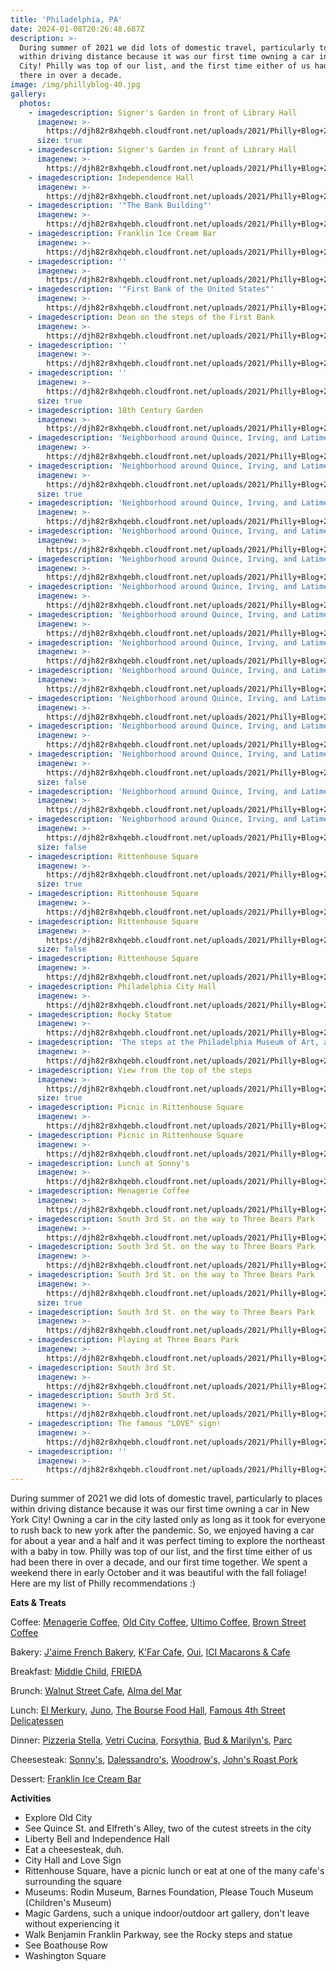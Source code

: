 ```yaml
---
title: 'Philadelphia, PA'
date: 2024-01-08T20:26:48.687Z
description: >-
  During summer of 2021 we did lots of domestic travel, particularly to places
  within driving distance because it was our first time owning a car in New York
  City! Philly was top of our list, and the first time either of us had been
  there in over a decade.
image: /img/phillyblog-40.jpg
gallery:
  photos:
    - imagedescription: Signer's Garden in front of Library Hall
      imagenew: >-
        https://djh82r8xhqebh.cloudfront.net/uploads/2021/Philly+Blog+2/PhillyBlog-1.jpg
      size: true
    - imagedescription: Signer's Garden in front of Library Hall
      imagenew: >-
        https://djh82r8xhqebh.cloudfront.net/uploads/2021/Philly+Blog+2/PhillyBlog-2.jpg
    - imagedescription: Independence Hall
      imagenew: >-
        https://djh82r8xhqebh.cloudfront.net/uploads/2021/Philly+Blog+2/PhillyBlog-3.jpg
    - imagedescription: '"The Bank Building"'
      imagenew: >-
        https://djh82r8xhqebh.cloudfront.net/uploads/2021/Philly+Blog+2/PhillyBlog-4.jpg
    - imagedescription: Franklin Ice Cream Bar
      imagenew: >-
        https://djh82r8xhqebh.cloudfront.net/uploads/2021/Philly+Blog+2/PhillyBlog-5.jpg
    - imagedescription: ''
      imagenew: >-
        https://djh82r8xhqebh.cloudfront.net/uploads/2021/Philly+Blog+2/PhillyBlog-6.jpg
    - imagedescription: '"First Bank of the United States"'
      imagenew: >-
        https://djh82r8xhqebh.cloudfront.net/uploads/2021/Philly+Blog+2/PhillyBlog-7.jpg
    - imagedescription: Dean on the steps of the First Bank
      imagenew: >-
        https://djh82r8xhqebh.cloudfront.net/uploads/2021/Philly+Blog+2/PhillyBlog-8.jpg
    - imagedescription: ''
      imagenew: >-
        https://djh82r8xhqebh.cloudfront.net/uploads/2021/Philly+Blog+2/PhillyBlog-9.jpg
    - imagedescription: ''
      imagenew: >-
        https://djh82r8xhqebh.cloudfront.net/uploads/2021/Philly+Blog+2/PhillyBlog-10.jpg
      size: true
    - imagedescription: 18th Century Garden
      imagenew: >-
        https://djh82r8xhqebh.cloudfront.net/uploads/2021/Philly+Blog+2/PhillyBlog-11.jpg
    - imagedescription: 'Neighborhood around Quince, Irving, and Latimer St.'
      imagenew: >-
        https://djh82r8xhqebh.cloudfront.net/uploads/2021/Philly+Blog+2/PhillyBlog-12.jpg
    - imagedescription: 'Neighborhood around Quince, Irving, and Latimer St.'
      imagenew: >-
        https://djh82r8xhqebh.cloudfront.net/uploads/2021/Philly+Blog+2/PhillyBlog-13.jpg
      size: true
    - imagedescription: 'Neighborhood around Quince, Irving, and Latimer St.'
      imagenew: >-
        https://djh82r8xhqebh.cloudfront.net/uploads/2021/Philly+Blog+2/PhillyBlog-14.jpg
    - imagedescription: 'Neighborhood around Quince, Irving, and Latimer St.'
      imagenew: >-
        https://djh82r8xhqebh.cloudfront.net/uploads/2021/Philly+Blog+2/PhillyBlog-20.jpg
    - imagedescription: 'Neighborhood around Quince, Irving, and Latimer St.'
      imagenew: >-
        https://djh82r8xhqebh.cloudfront.net/uploads/2021/Philly+Blog+2/PhillyBlog-21.jpg
    - imagedescription: 'Neighborhood around Quince, Irving, and Latimer St.'
      imagenew: >-
        https://djh82r8xhqebh.cloudfront.net/uploads/2021/Philly+Blog+2/PhillyBlog-15.jpg
    - imagedescription: 'Neighborhood around Quince, Irving, and Latimer St.'
      imagenew: >-
        https://djh82r8xhqebh.cloudfront.net/uploads/2021/Philly+Blog+2/PhillyBlog-16.jpg
    - imagedescription: 'Neighborhood around Quince, Irving, and Latimer St.'
      imagenew: >-
        https://djh82r8xhqebh.cloudfront.net/uploads/2021/Philly+Blog+2/PhillyBlog-22.jpg
    - imagedescription: 'Neighborhood around Quince, Irving, and Latimer St.'
      imagenew: >-
        https://djh82r8xhqebh.cloudfront.net/uploads/2021/Philly+Blog+2/PhillyBlog-23.jpg
    - imagedescription: 'Neighborhood around Quince, Irving, and Latimer St.'
      imagenew: >-
        https://djh82r8xhqebh.cloudfront.net/uploads/2021/Philly+Blog+2/PhillyBlog-17.jpg
    - imagedescription: 'Neighborhood around Quince, Irving, and Latimer St.'
      imagenew: >-
        https://djh82r8xhqebh.cloudfront.net/uploads/2021/Philly+Blog+2/PhillyBlog-25.jpg
    - imagedescription: 'Neighborhood around Quince, Irving, and Latimer St.'
      imagenew: >-
        https://djh82r8xhqebh.cloudfront.net/uploads/2021/Philly+Blog+2/PhillyBlog-18.jpg
      size: false
    - imagedescription: 'Neighborhood around Quince, Irving, and Latimer St.'
      imagenew: >-
        https://djh82r8xhqebh.cloudfront.net/uploads/2021/Philly+Blog+2/PhillyBlog-19.jpg
    - imagedescription: 'Neighborhood around Quince, Irving, and Latimer St.'
      imagenew: >-
        https://djh82r8xhqebh.cloudfront.net/uploads/2021/Philly+Blog+2/PhillyBlog-24.jpg
      size: false
    - imagedescription: Rittenhouse Square
      imagenew: >-
        https://djh82r8xhqebh.cloudfront.net/uploads/2021/Philly+Blog+2/PhillyBlog-27.jpg
      size: true
    - imagedescription: Rittenhouse Square
      imagenew: >-
        https://djh82r8xhqebh.cloudfront.net/uploads/2021/Philly+Blog+2/PhillyBlog-28.jpg
    - imagedescription: Rittenhouse Square
      imagenew: >-
        https://djh82r8xhqebh.cloudfront.net/uploads/2021/Philly+Blog+2/PhillyBlog-26.jpg
      size: false
    - imagedescription: Rittenhouse Square
      imagenew: >-
        https://djh82r8xhqebh.cloudfront.net/uploads/2021/Philly+Blog+2/PhillyBlog-29.jpg
    - imagedescription: Philadelphia City Hall
      imagenew: >-
        https://djh82r8xhqebh.cloudfront.net/uploads/2021/Philly+Blog+2/PhillyBlog-30.jpg
    - imagedescription: Rocky Statue
      imagenew: >-
        https://djh82r8xhqebh.cloudfront.net/uploads/2021/Philly+Blog+2/PhillyBlog-31.jpg
    - imagedescription: 'The steps at the Philadelphia Museum of Art, aka the Rocky steps'
      imagenew: >-
        https://djh82r8xhqebh.cloudfront.net/uploads/2021/Philly+Blog+2/PhillyBlog-32.jpg
    - imagedescription: View from the top of the steps
      imagenew: >-
        https://djh82r8xhqebh.cloudfront.net/uploads/2021/Philly+Blog+2/PhillyBlog-33.jpg
      size: true
    - imagedescription: Picnic in Rittenhouse Square
      imagenew: >-
        https://djh82r8xhqebh.cloudfront.net/uploads/2021/Philly+Blog+2/PhillyBlog-34.jpg
    - imagedescription: Picnic in Rittenhouse Square
      imagenew: >-
        https://djh82r8xhqebh.cloudfront.net/uploads/2021/Philly+Blog+2/PhillyBlog-35.jpg
    - imagedescription: Lunch at Sonny's
      imagenew: >-
        https://djh82r8xhqebh.cloudfront.net/uploads/2021/Philly+Blog+2/PhillyBlog-36.jpg
    - imagedescription: Menagerie Coffee
      imagenew: >-
        https://djh82r8xhqebh.cloudfront.net/uploads/2021/Philly+Blog+2/PhillyBlog-37.jpg
    - imagedescription: South 3rd St. on the way to Three Bears Park
      imagenew: >-
        https://djh82r8xhqebh.cloudfront.net/uploads/2021/Philly+Blog+2/PhillyBlog-38.jpg
    - imagedescription: South 3rd St. on the way to Three Bears Park
      imagenew: >-
        https://djh82r8xhqebh.cloudfront.net/uploads/2021/Philly+Blog+2/PhillyBlog-39.jpg
    - imagedescription: South 3rd St. on the way to Three Bears Park
      imagenew: >-
        https://djh82r8xhqebh.cloudfront.net/uploads/2021/Philly+Blog+2/PhillyBlog-40.jpg
      size: true
    - imagedescription: South 3rd St. on the way to Three Bears Park
      imagenew: >-
        https://djh82r8xhqebh.cloudfront.net/uploads/2021/Philly+Blog+2/PhillyBlog-41.jpg
    - imagedescription: Playing at Three Bears Park
      imagenew: >-
        https://djh82r8xhqebh.cloudfront.net/uploads/2021/Philly+Blog+2/PhillyBlog-42.jpg
    - imagedescription: South 3rd St.
      imagenew: >-
        https://djh82r8xhqebh.cloudfront.net/uploads/2021/Philly+Blog+2/PhillyBlog-43.jpg
    - imagedescription: South 3rd St.
      imagenew: >-
        https://djh82r8xhqebh.cloudfront.net/uploads/2021/Philly+Blog+2/PhillyBlog-44.jpg
    - imagedescription: The famous "LOVE" sign!
      imagenew: >-
        https://djh82r8xhqebh.cloudfront.net/uploads/2021/Philly+Blog+2/PhillyBlog-45.jpg
    - imagedescription: ''
      imagenew: >-
        https://djh82r8xhqebh.cloudfront.net/uploads/2021/Philly+Blog+2/PhillyBlog-46.jpg
---
```

During summer of 2021 we did lots of domestic travel, particularly to places within driving distance because it was our first time owning a car in New York City! Owning a car in the city lasted only as long as it took for everyone to rush back to new york after the pandemic. So, we enjoyed having a car for about a year and a half and it was perfect timing to explore the northeast with a baby in tow. Philly was top of our list, and the first time either of us had been there in over a decade, and our first time together. We spent a weekend there in early October and it was beautiful with the fall foliage! Here are my list of Philly recommendations :)

**Eats & Treats**

Coffee: [Menagerie Coffee](https://maps.app.goo.gl/4Q8FkrhujNMKLgQ69), [Old City Coffee](https://maps.app.goo.gl/PY4M7kpR14o3RttM6), [Ultimo Coffee](https://maps.app.goo.gl/pbFqenKM7vVSxhgQA), [Brown Street Coffee](https://maps.app.goo.gl/G1GH9TPSH5FLgGAj9)

Bakery: [J'aime French Bakery](https://maps.app.goo.gl/m96ahu8oqg7C8Ju7A), [K'Far Cafe](https://maps.app.goo.gl/t2L1ZcFU5p4QPj3BA), [Oui](https://maps.app.goo.gl/jKXJQKBKtWRRZPaS6), [ICI Macarons & Cafe](https://maps.app.goo.gl/edFLb2FzeDUwWvNp9)

Breakfast: [Middle Child](https://maps.app.goo.gl/YSqUZV1MJNEUYVhx7), [FRIEDA](https://maps.app.goo.gl/w8iSgXAo4eeM72zU7)

Brunch: [Walnut Street Cafe](https://maps.app.goo.gl/BvkcNCVxTScKMEEa9), [Alma del Mar](https://maps.app.goo.gl/rJfps1dpohkc8fa38)

Lunch: [El Merkury](https://maps.app.goo.gl/wX7rAzJFkdardVsm9), [Juno](https://maps.app.goo.gl/aWgXdoneJufa8WW7A), [The Bourse Food Hall](https://maps.app.goo.gl/Sx6cpgRDZ9TftkADA), [Famous 4th Street Delicatessen](https://maps.app.goo.gl/diE68p6o5rDoMxhn6)

Dinner: [Pizzeria Stella](https://maps.app.goo.gl/L3B3hgPuGmkS8w4G9), [Vetri Cucina](https://maps.app.goo.gl/XmzGGHnsyKRUYPNx5), [Forsythia](https://maps.app.goo.gl/M8HQzBY12Q8iMqYc7), [Bud & Marilyn's](https://maps.app.goo.gl/T9yxnvbnCqwiohmg7), [Parc](https://maps.app.goo.gl/ijjUNwhEgwp8PYc36)

Cheesesteak: [Sonny's](https://maps.app.goo.gl/FwAsLJEWEL2EeLM57), [Dalessandro's](https://maps.app.goo.gl/PxAQpiNbrRXFhnL1A), [Woodrow's](https://maps.app.goo.gl/mu9NbvHFB4SqNphj8), [John's Roast Pork](https://maps.app.goo.gl/qWgt227moniV88aQA)

Dessert: [Franklin Ice Cream Bar](https://maps.app.goo.gl/H2aYL7tP5jRcmvoj6)

**Activities**

* Explore Old City
* See Quince St. and Elfreth's Alley, two of the cutest streets in the city
* Liberty Bell and Independence Hall
* Eat a cheesesteak, duh.
* City Hall and Love Sign
* Rittenhouse Square, have a picnic lunch or eat at one of the many cafe's surrounding the square
* Museums: Rodin Museum, Barnes Foundation, Please Touch Museum (Children's Museum)
* Magic Gardens, such a unique indoor/outdoor art gallery, don't leave without experiencing it
* Walk Benjamin Franklin Parkway, see the Rocky steps and statue
* See Boathouse Row
* Washington Square
